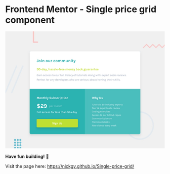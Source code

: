 # Frontend Mentor - Single price grid component

![Design preview for the Single price grid component coding challenge](./design/desktop-preview.jpg)

**Have fun building!** 🚀

Visit the page here: https://nickgv.github.io/Single-price-grid/